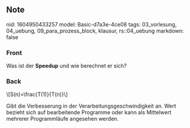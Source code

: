 ## Note
nid: 1604950433257
model: Basic-d7a3e-4ce08
tags: 03_vorlesung, 04_uebung, 09_para_prozess_block, klausur, rs::04_uebung
markdown: false

### Front
<p>Was ist der <b>Speedup</b> und wie berechnet er sich?

### Back
<p>\[S(n)=\frac{T(1)}{T(n)}\]
<p>Gibt die Verbesserung in der Verarbeitungsgeschwindigkeit an.
Wert bezieht sich auf bearbeitende Programme oder kann als
Mittelwert mehrerer Programmläufe angesehen werden.
